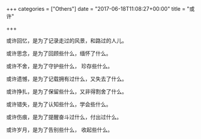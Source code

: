 +++
categories = ["Others"]
date = "2017-06-18T11:08:27+00:00"
title = "或许"

+++


或许回忆，是为了记录走过的风景，和路过的人儿。

或许思念，是为了回顾些什么，缅怀了什么。

或许不舍，是为了守护些什么， 珍存些什么。

或许遗憾，是为了记载拥有过什么，又失去了什么。

或许挣扎，是为了保留些什么，又非得割舍了什么。

或许错失，是为了认知些什么，学会些什么。

或许伤痕，是为了提醒奋斗过什么，付出过什么。

或许岁月，是为了告别些什么， 收起些什么。

